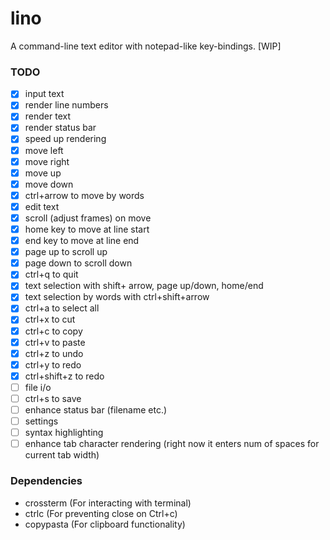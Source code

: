 # lino

A command-line text editor with notepad-like key-bindings. [WIP]

### TODO
- [x] input text
- [x] render line numbers
- [x] render text
- [x] render status bar
- [x] speed up rendering
- [x] move left
- [x] move right
- [x] move up
- [x] move down
- [x] ctrl+arrow to move by words
- [x] edit text
- [x] scroll (adjust frames) on move
- [x] home key to move at line start
- [x] end key to move at line end
- [x] page up to scroll up
- [x] page down to scroll down
- [x] ctrl+q to quit
- [x] text selection with shift+ arrow, page up/down, home/end
- [x] text selection by words with ctrl+shift+arrow
- [x] ctrl+a to select all
- [x] ctrl+x to cut
- [x] ctrl+c to copy
- [x] ctrl+v to paste
- [x] ctrl+z to undo
- [x] ctrl+y to redo
- [x] ctrl+shift+z to redo
- [ ] file i/o
- [ ] ctrl+s to save
- [ ] enhance status bar (filename etc.)
- [ ] settings
- [ ] syntax highlighting
- [ ] enhance tab character rendering (right now it enters num of spaces for current tab width)

### Dependencies
- crossterm (For interacting with terminal)
- ctrlc (For preventing close on Ctrl+c)
- copypasta (For clipboard functionality)
